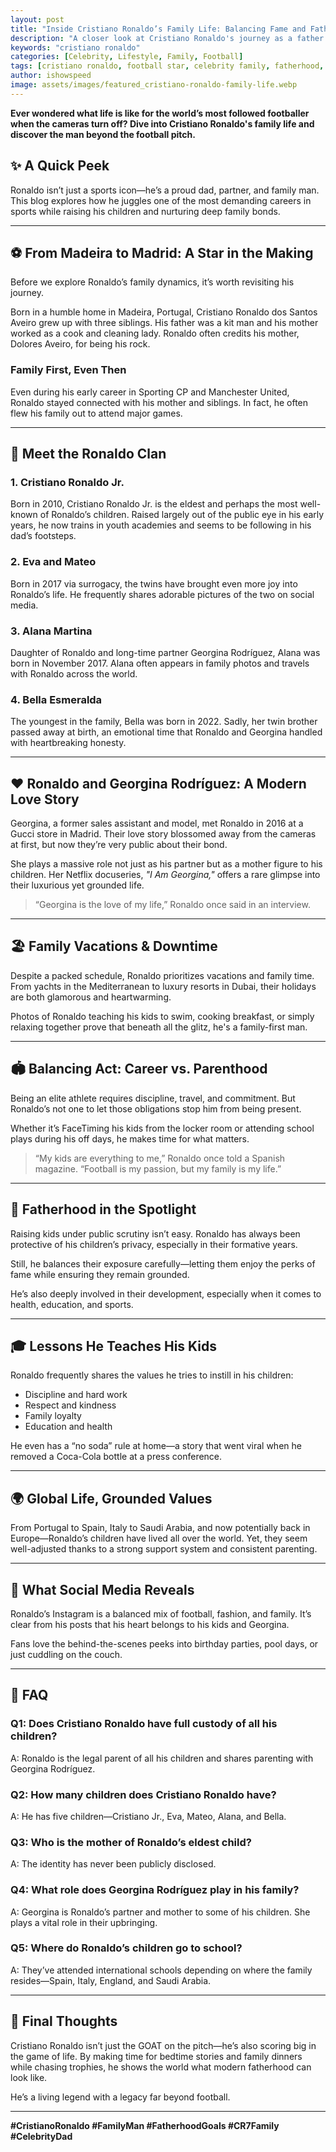 ```yaml
---
layout: post
title: "Inside Cristiano Ronaldo’s Family Life: Balancing Fame and Fatherhood"
description: "A closer look at Cristiano Ronaldo's journey as a father and global icon—how he balances career, family, and legacy."
keywords: "cristiano ronaldo"
categories: [Celebrity, Lifestyle, Family, Football]
tags: [cristiano ronaldo, football star, celebrity family, fatherhood, lifestyle]
author: ishowspeed
image: assets/images/featured_cristiano-ronaldo-family-life.webp
---
```


**Ever wondered what life is like for the world’s most followed footballer when the cameras turn off? Dive into Cristiano Ronaldo's family life and discover the man beyond the football pitch.**

## ✨ A Quick Peek
Ronaldo isn’t just a sports icon—he’s a proud dad, partner, and family man. This blog explores how he juggles one of the most demanding careers in sports while raising his children and nurturing deep family bonds.

---

## ⚽ From Madeira to Madrid: A Star in the Making
Before we explore Ronaldo’s family dynamics, it’s worth revisiting his journey.

Born in a humble home in Madeira, Portugal, Cristiano Ronaldo dos Santos Aveiro grew up with three siblings. His father was a kit man and his mother worked as a cook and cleaning lady. Ronaldo often credits his mother, Dolores Aveiro, for being his rock.

### Family First, Even Then
Even during his early career in Sporting CP and Manchester United, Ronaldo stayed connected with his mother and siblings. In fact, he often flew his family out to attend major games.

---

## 🏡 Meet the Ronaldo Clan
### 1. **Cristiano Ronaldo Jr.**
Born in 2010, Cristiano Ronaldo Jr. is the eldest and perhaps the most well-known of Ronaldo’s children. Raised largely out of the public eye in his early years, he now trains in youth academies and seems to be following in his dad’s footsteps.

### 2. **Eva and Mateo**
Born in 2017 via surrogacy, the twins have brought even more joy into Ronaldo’s life. He frequently shares adorable pictures of the two on social media.

### 3. **Alana Martina**
Daughter of Ronaldo and long-time partner Georgina Rodríguez, Alana was born in November 2017. Alana often appears in family photos and travels with Ronaldo across the world.

### 4. **Bella Esmeralda**
The youngest in the family, Bella was born in 2022. Sadly, her twin brother passed away at birth, an emotional time that Ronaldo and Georgina handled with heartbreaking honesty.

---

## ❤️ Ronaldo and Georgina Rodríguez: A Modern Love Story
Georgina, a former sales assistant and model, met Ronaldo in 2016 at a Gucci store in Madrid. Their love story blossomed away from the cameras at first, but now they’re very public about their bond.

She plays a massive role not just as his partner but as a mother figure to his children. Her Netflix docuseries, *"I Am Georgina,"* offers a rare glimpse into their luxurious yet grounded life.

> “Georgina is the love of my life,” Ronaldo once said in an interview.

---

## 🏖️ Family Vacations & Downtime
Despite a packed schedule, Ronaldo prioritizes vacations and family time. From yachts in the Mediterranean to luxury resorts in Dubai, their holidays are both glamorous and heartwarming.

Photos of Ronaldo teaching his kids to swim, cooking breakfast, or simply relaxing together prove that beneath all the glitz, he's a family-first man.

---

## 🏟️ Balancing Act: Career vs. Parenthood
Being an elite athlete requires discipline, travel, and commitment. But Ronaldo’s not one to let those obligations stop him from being present.

Whether it’s FaceTiming his kids from the locker room or attending school plays during his off days, he makes time for what matters.

> “My kids are everything to me,” Ronaldo once told a Spanish magazine. “Football is my passion, but my family is my life.”

---

## 🧒 Fatherhood in the Spotlight
Raising kids under public scrutiny isn’t easy. Ronaldo has always been protective of his children’s privacy, especially in their formative years.

Still, he balances their exposure carefully—letting them enjoy the perks of fame while ensuring they remain grounded.

He’s also deeply involved in their development, especially when it comes to health, education, and sports.

---

## 🎓 Lessons He Teaches His Kids
Ronaldo frequently shares the values he tries to instill in his children:

- Discipline and hard work
- Respect and kindness
- Family loyalty
- Education and health

He even has a “no soda” rule at home—a story that went viral when he removed a Coca-Cola bottle at a press conference.

---

## 🌍 Global Life, Grounded Values
From Portugal to Spain, Italy to Saudi Arabia, and now potentially back in Europe—Ronaldo’s children have lived all over the world. Yet, they seem well-adjusted thanks to a strong support system and consistent parenting.

---

## 📱 What Social Media Reveals
Ronaldo’s Instagram is a balanced mix of football, fashion, and family. It’s clear from his posts that his heart belongs to his kids and Georgina.

Fans love the behind-the-scenes peeks into birthday parties, pool days, or just cuddling on the couch.

---

## 🧠 FAQ

### Q1: Does Cristiano Ronaldo have full custody of all his children?
A: Ronaldo is the legal parent of all his children and shares parenting with Georgina Rodríguez.

### Q2: How many children does Cristiano Ronaldo have?
A: He has five children—Cristiano Jr., Eva, Mateo, Alana, and Bella.

### Q3: Who is the mother of Ronaldo’s eldest child?
A: The identity has never been publicly disclosed.

### Q4: What role does Georgina Rodríguez play in his family?
A: Georgina is Ronaldo’s partner and mother to some of his children. She plays a vital role in their upbringing.

### Q5: Where do Ronaldo’s children go to school?
A: They’ve attended international schools depending on where the family resides—Spain, Italy, England, and Saudi Arabia.

---

## 📝 Final Thoughts
Cristiano Ronaldo isn’t just the GOAT on the pitch—he’s also scoring big in the game of life. By making time for bedtime stories and family dinners while chasing trophies, he shows the world what modern fatherhood can look like.

He’s a living legend with a legacy far beyond football.

---

**#CristianoRonaldo #FamilyMan #FatherhoodGoals #CR7Family #CelebrityDad**

